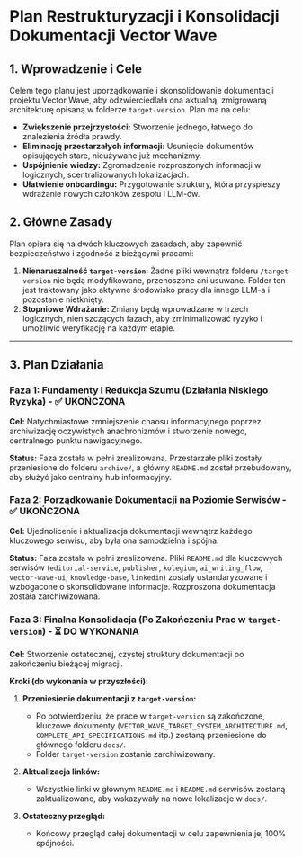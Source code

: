 # Plan Restrukturyzacji i Konsolidacji Dokumentacji Vector Wave

## 1. Wprowadzenie i Cele

Celem tego planu jest uporządkowanie i skonsolidowanie dokumentacji projektu Vector Wave, aby odzwierciedlała ona aktualną, zmigrowaną architekturę opisaną w folderze `target-version`. Plan ma na celu:
- **Zwiększenie przejrzystości:** Stworzenie jednego, łatwego do znalezienia źródła prawdy.
- **Eliminację przestarzałych informacji:** Usunięcie dokumentów opisujących stare, nieużywane już mechanizmy.
- **Uspójnienie wiedzy:** Zgromadzenie rozproszonych informacji w logicznych, scentralizowanych lokalizacjach.
- **Ułatwienie onboardingu:** Przygotowanie struktury, która przyspieszy wdrażanie nowych członków zespołu i LLM-ów.

## 2. Główne Zasady

Plan opiera się na dwóch kluczowych zasadach, aby zapewnić bezpieczeństwo i zgodność z bieżącymi pracami:

1.  **Nienaruszalność `target-version`:** Żadne pliki wewnątrz folderu `/target-version` nie będą modyfikowane, przenoszone ani usuwane. Folder ten jest traktowany jako aktywne środowisko pracy dla innego LLM-a i pozostanie nietknięty.
2.  **Stopniowe Wdrażanie:** Zmiany będą wprowadzane w trzech logicznych, nieniszczących fazach, aby zminimalizować ryzyko i umożliwić weryfikację na każdym etapie.

---

## 3. Plan Działania

### Faza 1: Fundamenty i Redukcja Szumu (Działania Niskiego Ryzyka) - ✅ **UKOŃCZONA**

**Cel:** Natychmiastowe zmniejszenie chaosu informacyjnego poprzez archiwizację oczywistych anachronizmów i stworzenie nowego, centralnego punktu nawigacyjnego.

**Status:** Faza została w pełni zrealizowana. Przestarzałe pliki zostały przeniesione do folderu `archive/`, a główny `README.md` został przebudowany, aby służyć jako centralny hub informacyjny.

### Faza 2: Porządkowanie Dokumentacji na Poziomie Serwisów - ✅ **UKOŃCZONA**

**Cel:** Ujednolicenie i aktualizacja dokumentacji wewnątrz każdego kluczowego serwisu, aby była ona samodzielna i spójna.

**Status:** Faza została w pełni zrealizowana. Pliki `README.md` dla kluczowych serwisów (`editorial-service`, `publisher`, `kolegium`, `ai_writing_flow`, `vector-wave-ui`, `knowledge-base`, `linkedin`) zostały ustandaryzowane i wzbogacone o skonsolidowane informacje. Rozproszona dokumentacja została zarchiwizowana.

### Faza 3: Finalna Konsolidacja (Po Zakończeniu Prac w `target-version`) - ⏳ **DO WYKONANIA**

**Cel:** Stworzenie ostatecznej, czystej struktury dokumentacji po zakończeniu bieżącej migracji.

**Kroki (do wykonania w przyszłości):**

1.  **Przeniesienie dokumentacji z `target-version`:**
    -   Po potwierdzeniu, że prace w `target-version` są zakończone, kluczowe dokumenty (`VECTOR_WAVE_TARGET_SYSTEM_ARCHITECTURE.md`, `COMPLETE_API_SPECIFICATIONS.md` itp.) zostaną przeniesione do głównego folderu `docs/`.
    -   Folder `target-version` zostanie zarchiwizowany.

2.  **Aktualizacja linków:**
    -   Wszystkie linki w głównym `README.md` i `README.md` serwisów zostaną zaktualizowane, aby wskazywały na nowe lokalizacje w `docs/`.

3.  **Ostateczny przegląd:**
    -   Końcowy przegląd całej dokumentacji w celu zapewnienia jej 100% spójności.